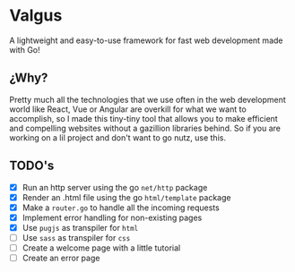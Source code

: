# Valgus

A lightweight and easy-to-use framework for fast web development made with Go!

## ¿Why?

Pretty much all the technologies that we use often in the web development world like React, Vue or Angular
are overkill for what we want to accomplish, so I made this tiny-tiny tool that allows you to make efficient and
compelling websites without a gazillion libraries behind. So if you are working on a lil project and don't want to
go nutz, use this.

## TODO's

- [x] Run an http server using the go `net/http` package
- [x] Render an .html file using the go `html/template` package
- [x] Make a `router.go` to handle all the incoming requests
- [x] Implement error handling for non-existing pages
- [x] Use `pugjs` as transpiler for `html`
- [ ] Use `sass` as transpiler for `css`
- [ ] Create a welcome page with a little tutorial
- [ ] Create an error page
